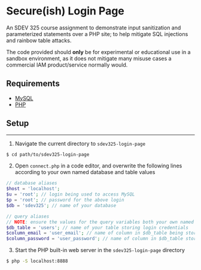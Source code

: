 # Secure(ish) Login Page
An SDEV 325 course assignment to demonstrate input sanitization and parameterized statements over a PHP site; to help mitigate SQL injections and rainbow table attacks.

The code provided should **only** be for experimental or educational use in a sandbox environment, as it does not mitigate many misuse cases a commercial IAM product/service normally would.

## Requirements
- [MySQL](https://dev.mysql.com/downloads/installer/)
- [PHP](https://www.php.net/manual/en/install.php)

## Setup

---

1. Navigate the current directory to `sdev325-login-page`
```bash
$ cd path/to/sdev325-login-page
```
2. Open `connect.php` in a code editor, and overwrite the following lines according to your own named database and table values
```php
// database aliases
$host = 'localhost';
$u = 'root'; // login being used to access MySQL
$p = 'root'; // password for the above login
$db = 'sdev325'; // name of your database

// query aliases
// NOTE: ensure the values for the query variables both your own named database elements
$db_table = 'users'; // name of your table storing login credentials
$column_email = 'user_email'; // name of column in $db_table being storing emails/usernames
$column_password = 'user_password'; // name of column in $db_table storing password hashes
```
3. Start the PHP built-in web server in the `sdev325-login-page` directory
```bash
$ php -S localhost:8888
```
